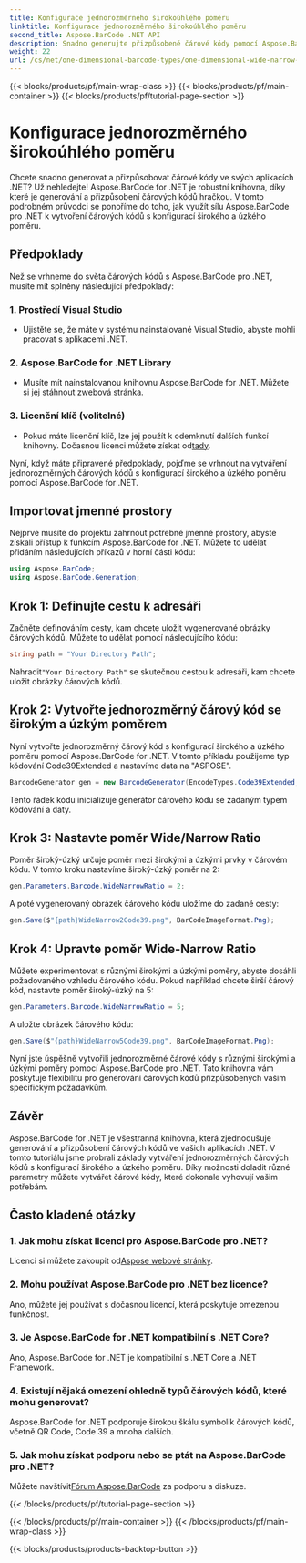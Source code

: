 ```yaml
---
title: Konfigurace jednorozměrného širokoúhlého poměru
linktitle: Konfigurace jednorozměrného širokoúhlého poměru
second_title: Aspose.BarCode .NET API
description: Snadno generujte přizpůsobené čárové kódy pomocí Aspose.BarCode pro .NET. Průvodce krok za krokem pro jednorozměrnou konfiguraci širokého a úzkého poměru.
weight: 22
url: /cs/net/one-dimensional-barcode-types/one-dimensional-wide-narrow-ratio-configuration/
---
```


{{< blocks/products/pf/main-wrap-class >}}
{{< blocks/products/pf/main-container >}}
{{< blocks/products/pf/tutorial-page-section >}}

# Konfigurace jednorozměrného širokoúhlého poměru


Chcete snadno generovat a přizpůsobovat čárové kódy ve svých aplikacích .NET? Už nehledejte! Aspose.BarCode for .NET je robustní knihovna, díky které je generování a přizpůsobení čárových kódů hračkou. V tomto podrobném průvodci se ponoříme do toho, jak využít sílu Aspose.BarCode pro .NET k vytvoření čárových kódů s konfigurací širokého a úzkého poměru.

## Předpoklady

Než se vrhneme do světa čárových kódů s Aspose.BarCode pro .NET, musíte mít splněny následující předpoklady:

### 1. Prostředí Visual Studio
   - Ujistěte se, že máte v systému nainstalované Visual Studio, abyste mohli pracovat s aplikacemi .NET.
   
### 2. Aspose.BarCode for .NET Library
   -  Musíte mít nainstalovanou knihovnu Aspose.BarCode for .NET. Můžete si jej stáhnout z[webová stránka](https://releases.aspose.com/barcode/net/).

### 3. Licenční klíč (volitelné)
   -  Pokud máte licenční klíč, lze jej použít k odemknutí dalších funkcí knihovny. Dočasnou licenci můžete získat od[tady](https://purchase.aspose.com/temporary-license/).

Nyní, když máte připravené předpoklady, pojďme se vrhnout na vytváření jednorozměrných čárových kódů s konfigurací širokého a úzkého poměru pomocí Aspose.BarCode for .NET.

## Importovat jmenné prostory

Nejprve musíte do projektu zahrnout potřebné jmenné prostory, abyste získali přístup k funkcím Aspose.BarCode for .NET. Můžete to udělat přidáním následujících příkazů v horní části kódu:

```csharp
using Aspose.BarCode;
using Aspose.BarCode.Generation;
```

## Krok 1: Definujte cestu k adresáři

Začněte definováním cesty, kam chcete uložit vygenerované obrázky čárových kódů. Můžete to udělat pomocí následujícího kódu:

```csharp
string path = "Your Directory Path";
```

 Nahradit`"Your Directory Path"` se skutečnou cestou k adresáři, kam chcete uložit obrázky čárových kódů.

## Krok 2: Vytvořte jednorozměrný čárový kód se širokým a úzkým poměrem

Nyní vytvořte jednorozměrný čárový kód s konfigurací širokého a úzkého poměru pomocí Aspose.BarCode for .NET. V tomto příkladu použijeme typ kódování Code39Extended a nastavíme data na "ASPOSE".

```csharp
BarcodeGenerator gen = new BarcodeGenerator(EncodeTypes.Code39Extended, "ASPOSE");
```

Tento řádek kódu inicializuje generátor čárového kódu se zadaným typem kódování a daty.

## Krok 3: Nastavte poměr Wide/Narrow Ratio

Poměr široký-úzký určuje poměr mezi širokými a úzkými prvky v čárovém kódu. V tomto kroku nastavíme široký-úzký poměr na 2:

```csharp
gen.Parameters.Barcode.WideNarrowRatio = 2;
```

A poté vygenerovaný obrázek čárového kódu uložíme do zadané cesty:

```csharp
gen.Save($"{path}WideNarrow2Code39.png", BarCodeImageFormat.Png);
```

## Krok 4: Upravte poměr Wide-Narrow Ratio

Můžete experimentovat s různými širokými a úzkými poměry, abyste dosáhli požadovaného vzhledu čárového kódu. Pokud například chcete širší čárový kód, nastavte poměr široký-úzký na 5:

```csharp
gen.Parameters.Barcode.WideNarrowRatio = 5;
```

A uložte obrázek čárového kódu:

```csharp
gen.Save($"{path}WideNarrow5Code39.png", BarCodeImageFormat.Png);
```

Nyní jste úspěšně vytvořili jednorozměrné čárové kódy s různými širokými a úzkými poměry pomocí Aspose.BarCode pro .NET. Tato knihovna vám poskytuje flexibilitu pro generování čárových kódů přizpůsobených vašim specifickým požadavkům.

## Závěr

Aspose.BarCode for .NET je všestranná knihovna, která zjednodušuje generování a přizpůsobení čárových kódů ve vašich aplikacích .NET. V tomto tutoriálu jsme probrali základy vytváření jednorozměrných čárových kódů s konfigurací širokého a úzkého poměru. Díky možnosti doladit různé parametry můžete vytvářet čárové kódy, které dokonale vyhovují vašim potřebám.

## Často kladené otázky

### 1. Jak mohu získat licenci pro Aspose.BarCode pro .NET?
 Licenci si můžete zakoupit od[Aspose webové stránky](https://purchase.aspose.com/buy).

### 2. Mohu používat Aspose.BarCode pro .NET bez licence?
Ano, můžete jej používat s dočasnou licencí, která poskytuje omezenou funkčnost.

### 3. Je Aspose.BarCode for .NET kompatibilní s .NET Core?
Ano, Aspose.BarCode for .NET je kompatibilní s .NET Core a .NET Framework.

### 4. Existují nějaká omezení ohledně typů čárových kódů, které mohu generovat?
Aspose.BarCode for .NET podporuje širokou škálu symbolik čárových kódů, včetně QR Code, Code 39 a mnoha dalších.

### 5. Jak mohu získat podporu nebo se ptát na Aspose.BarCode pro .NET?
 Můžete navštívit[Fórum Aspose.BarCode](https://forum.aspose.com/c/barcode/13) za podporu a diskuze.

{{< /blocks/products/pf/tutorial-page-section >}}

{{< /blocks/products/pf/main-container >}}
{{< /blocks/products/pf/main-wrap-class >}}

{{< blocks/products/products-backtop-button >}}
